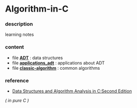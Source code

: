 # Algorithm-in-C
### description
learning notes  

### content  
* file **[ADT](ADT)** : data structures
* file **[applications_adt](applications_adt)** : applications about ADT
* file **[classic-algorithm](classic-algorithm)** : common algorithms

### reference
* [Data Structures and Algorithm Analysis in C:Second Edition](https://book.douban.com/subject/1139426/)

*( in pure C )*
